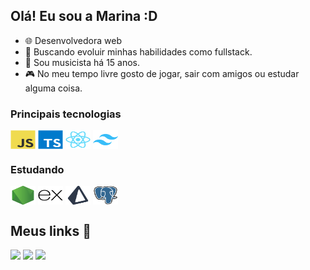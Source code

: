 ## Olá! Eu sou a Marina :D

- 🌐 Desenvolvedora web
- 🎯 Buscando evoluir minhas habilidades como fullstack.
- 🎸 Sou musicista há 15 anos.
- 🎮 No meu tempo livre gosto de jogar, sair com amigos ou estudar alguma coisa.

### Principais tecnologias
<div>
  <img align="center" alt="Ts" height="30" width="40" src="https://github.com/devicons/devicon/blob/master/icons/javascript/javascript-original.svg"/>
  <img align="center" alt="Ts" height="30" width="40" src="https://github.com/devicons/devicon/blob/master/icons/typescript/typescript-original.svg"/>
  <img align="center" alt="React" height="30" width="40" src="https://github.com/devicons/devicon/blob/master/icons/react/react-original.svg"/>
    <img align="center" alt="Ts" height="30" width="40" src="https://github.com/devicons/devicon/blob/master/icons/tailwindcss/tailwindcss-original.svg"/>
</div>

### Estudando
<div>
  <img align="center" alt="NodeJS" height="30" width="40" src="https://github.com/devicons/devicon/blob/master/icons/nodejs/nodejs-original.svg"/>
  <img align="center" alt="Express" height="30" width="40" src="https://github.com/devicons/devicon/blob/master/icons/express/express-original.svg"/>
  <img align="center" alt="PrismaORM" height="30" width="40" src="https://github.com/devicons/devicon/blob/master/icons/prisma/prisma-original.svg"/>
  <img align="center" alt="PostgreSQL" height="30" width="40" src="https://github.com/devicons/devicon/blob/master/icons/postgresql/postgresql-original.svg"/>
</div>

## Meus links 🔗

<div>
  <a href = "mailto:m.ebbecke@gmail.com"><img src="https://img.shields.io/badge/Gmail-ff0000?style=for-the-badge&logo=gmail&logoColor=ffffff" target="_blank"></a>
  <a href="https://www.linkedin.com/in/marina-ebbecke" target="_blank"><img src="https://img.shields.io/badge/-LinkedIn-%230077B5?style=for-the-badge&logo=linkedin&logoColor=white" target="_blank"></a> 
  <a href="https://www.marinaebbecke.dev.br" target="_blank"><img src="https://img.shields.io/badge/portfolio-3ea322?style=for-the-badge" target="_blank"></a> 
</div>
